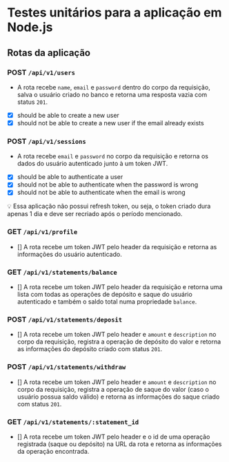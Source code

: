 # Testes unitários para a aplicação em Node.js

## Rotas da aplicação

### POST `/api/v1/users`

- A rota recebe `name`, `email` e `password` dentro do corpo da requisição, salva o usuário criado no banco e retorna uma resposta vazia com status `201`.
- [X] should be able to create a new user
- [X] should not be able to create a new user if the email already exists

### POST `/api/v1/sessions`

- A rota recebe `email` e `password` no corpo da requisição e retorna os dados do usuário autenticado junto à um token JWT.
- [X] should be able to authenticate a user
- [X] should not be able to authenticate when the password is wrong
- [X] should not be able to authenticate when the email is wrong

<aside>
💡 Essa aplicação não possui refresh token, ou seja, o token criado dura apenas 1 dia e deve ser recriado após o período mencionado.

</aside>

### GET `/api/v1/profile`

- [] A rota recebe um token JWT pelo header da requisição e retorna as informações do usuário autenticado.

### GET `/api/v1/statements/balance`

- [] A rota recebe um token JWT pelo header da requisição e retorna uma lista com todas as operações de depósito e saque do usuário autenticado e também o saldo total numa propriedade `balance`.

### POST `/api/v1/statements/deposit`

- [] A rota recebe um token JWT pelo header e `amount` e `description` no corpo da requisição, registra a operação de depósito do valor e retorna as informações do depósito criado com status `201`.

### POST `/api/v1/statements/withdraw`

- [] A rota recebe um token JWT pelo header e `amount` e `description` no corpo da requisição, registra a operação de saque do valor (caso o usuário possua saldo válido) e retorna as informações do saque criado com status `201`.

### GET `/api/v1/statements/:statement_id`

- [] A rota recebe um token JWT pelo header e o id de uma operação registrada (saque ou depósito) na URL da rota e retorna as informações da operação encontrada.
